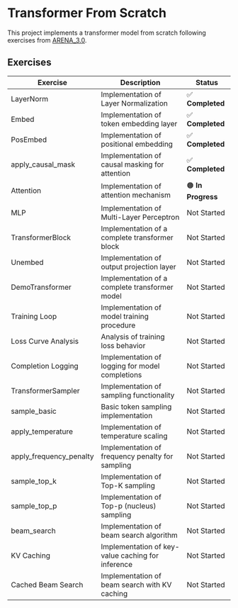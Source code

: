 # Transformer From Scratch

This project implements a transformer model from scratch following exercises from [ARENA_3.0](https://github.com/callummcdougall/ARENA_3.0).

## Exercises

| Exercise | Description | Status |
|----------|-------------|--------|
| LayerNorm | Implementation of Layer Normalization | ✅ **Completed** |
| Embed | Implementation of token embedding layer | ✅ **Completed** |
| PosEmbed | Implementation of positional embedding | ✅ **Completed** |
| apply_causal_mask | Implementation of causal masking for attention | ✅ **Completed** |
| Attention | Implementation of attention mechanism | 🟠 **In Progress** |
| MLP | Implementation of Multi-Layer Perceptron | Not Started |
| TransformerBlock | Implementation of a complete transformer block | Not Started |
| Unembed | Implementation of output projection layer | Not Started |
| DemoTransformer | Implementation of a complete transformer model | Not Started |
| Training Loop | Implementation of model training procedure | Not Started |
| Loss Curve Analysis | Analysis of training loss behavior | Not Started |
| Completion Logging | Implementation of logging for model completions | Not Started |
| TransformerSampler | Implementation of sampling functionality | Not Started |
| sample_basic | Basic token sampling implementation | Not Started |
| apply_temperature | Implementation of temperature scaling | Not Started |
| apply_frequency_penalty | Implementation of frequency penalty for sampling | Not Started |
| sample_top_k | Implementation of Top-K sampling | Not Started |
| sample_top_p | Implementation of Top-p (nucleus) sampling | Not Started |
| beam_search | Implementation of beam search algorithm | Not Started |
| KV Caching | Implementation of key-value caching for inference | Not Started |
| Cached Beam Search | Implementation of beam search with KV caching | Not Started |

